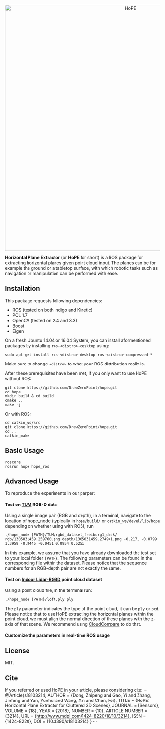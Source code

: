 <div align="center">
<img src="illustration.png" width="800" alt="HoPE" />
</div>

**Horizontal Plane Extractor** (or **HoPE** for short) is a ROS package for extracting horizontal planes given point cloud input. The planes can be for example the ground or a tabletop surface, with which robotic tasks such as navigation or manipulation can be performed with ease.

## Installation
This package requests following dependencies:
* ROS (tested on both Indigo and Kinetic)
* PCL 1.7
* OpenCV (tested on 2.4 and 3.3)
* Boost
* Eigen

On a fresh Ubuntu 14.04 or 16.04 System, you can install aformentioned packages by installing `ros-<distro>-desktop` using:

```
sudo apt-get install ros-<distro>-desktop ros-<distro>-compressed-*
```

Make sure to change `<distro>` to what your ROS distribution really is.

After these prerequisites have been met, if you only want to use HoPE without ROS:
```
git clone https://github.com/DrawZeroPoint/hope.git
cd hope
mkdir build & cd build
cmake ..
make -j
```

Or with ROS:
```
cd catkin_ws/src
git clone https://github.com/DrawZeroPoint/hope.git
cd ..
catkin_make
```

## Basic Usage
```
roscore
rosrun hope hope_ros
```

## Advanced Usage
To reproduce the experiments in our parper:

#### Test on [TUM](https://vision.in.tum.de/data/datasets/rgbd-dataset) RGB-D data 

Using a single image pair (RGB and depth), in a terminal, navigate to the location of hope_node (typically in `hope/build/` or `catkin_ws/devel/lib/hope` depending on whether using with ROS), run
```
./hope_node {PATH}/TUM/rgbd_dataset_freiburg1_desk/ rgb/1305031459.259760.png depth/1305031459.274941.png -0.2171 -0.0799 1.3959 -0.8445 -0.0451 0.0954 0.5251
```
In this example, we assume that you have already downloaded the test set to your local folder `{PATH}`. The following parameters can be found in the corresponding file within the dataset. Please notice that the sequence numbers for an RGB-depth pair are not exactly the same.

#### Test on [Indoor Lidar-RGBD](http://redwood-data.org/indoor_lidar_rgbd/) point cloud dataset

Using a point cloud file, in the terminal run:
```
./hope_node {PATH}/loft.ply ply
```
The `ply` parameter indicates the type of the point cloud, it can be `ply` or `pcd`. Please notice that to use HoPE extracting the horizontal planes within the point cloud, we must align the normal direction of these planes with the z-axis of that scene. We recommend using [CloudCompare](https://www.danielgm.net/cc/) to do that.

#### Customize the parameters in real-time ROS usage


## License
MIT.

## Cite
If you referred or used HoPE in your article, please considering cite:
···
@Article{s18103214,
AUTHOR = {Dong, Zhipeng and Gao, Yi and Zhang, Jinfeng and Yan, Yunhui and Wang, Xin and Chen, Fei},
TITLE = {HoPE: Horizontal Plane Extractor for Cluttered 3D Scenes},
JOURNAL = {Sensors},
VOLUME = {18},
YEAR = {2018},
NUMBER = {10},
ARTICLE NUMBER = {3214},
URL = {http://www.mdpi.com/1424-8220/18/10/3214},
ISSN = {1424-8220},
DOI = {10.3390/s18103214}
}
···
